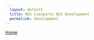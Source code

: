 ```yaml
---
  layout: default
  title: NUS Cuesports Bot Development
  permalink: development
---
```


[Home](index.md)